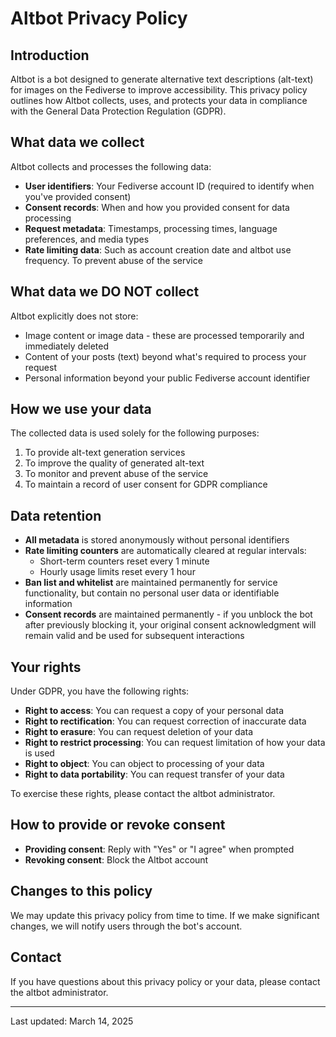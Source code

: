 # Altbot Privacy Policy

## Introduction

Altbot is a bot designed to generate alternative text descriptions (alt-text) for images on the Fediverse to improve accessibility. This privacy policy outlines how Altbot collects, uses, and protects your data in compliance with the General Data Protection Regulation (GDPR).

## What data we collect

Altbot collects and processes the following data:

- **User identifiers**: Your Fediverse account ID (required to identify when you've provided consent)
- **Consent records**: When and how you provided consent for data processing
- **Request metadata**: Timestamps, processing times, language preferences, and media types
- **Rate limiting data**: Such as account creation date and altbot use frequency. To prevent abuse of the service

## What data we DO NOT collect

Altbot explicitly does not store:

- Image content or image data - these are processed temporarily and immediately deleted
- Content of your posts (text) beyond what's required to process your request
- Personal information beyond your public Fediverse account identifier

## How we use your data

The collected data is used solely for the following purposes:

1. To provide alt-text generation services
2. To improve the quality of generated alt-text
3. To monitor and prevent abuse of the service
4. To maintain a record of user consent for GDPR compliance

## Data retention

- **All metadata** is stored anonymously without personal identifiers
- **Rate limiting counters** are automatically cleared at regular intervals:
  - Short-term counters reset every 1 minute
  - Hourly usage limits reset every 1 hour
- **Ban list and whitelist** are maintained permanently for service functionality, but contain no personal user data or identifiable information
- **Consent records** are maintained permanently - if you unblock the bot after previously blocking it, your original consent acknowledgment will remain valid and be used for subsequent interactions

## Your rights

Under GDPR, you have the following rights:

- **Right to access**: You can request a copy of your personal data
- **Right to rectification**: You can request correction of inaccurate data
- **Right to erasure**: You can request deletion of your data
- **Right to restrict processing**: You can request limitation of how your data is used
- **Right to object**: You can object to processing of your data
- **Right to data portability**: You can request transfer of your data

To exercise these rights, please contact the altbot administrator.

## How to provide or revoke consent

- **Providing consent**: Reply with "Yes" or "I agree" when prompted
- **Revoking consent**: Block the Altbot account

## Changes to this policy

We may update this privacy policy from time to time. If we make significant changes, we will notify users through the bot's account.

## Contact

If you have questions about this privacy policy or your data, please contact the altbot administrator.

---

Last updated: March 14, 2025
